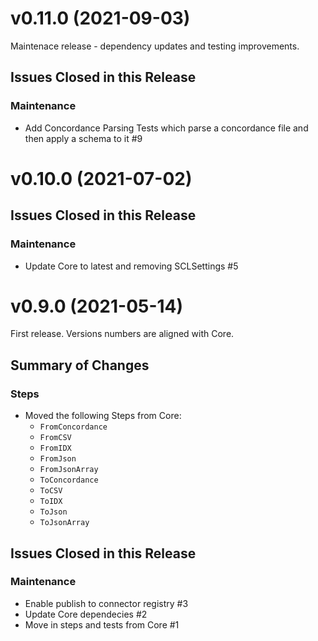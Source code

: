 # v0.11.0 (2021-09-03)

Maintenace release - dependency updates and testing improvements.

## Issues Closed in this Release

### Maintenance

- Add Concordance Parsing Tests which parse a concordance file and then apply a schema to it #9

# v0.10.0 (2021-07-02)

## Issues Closed in this Release

### Maintenance

- Update Core to latest and removing SCLSettings #5

# v0.9.0 (2021-05-14)

First release. Versions numbers are aligned with Core.

## Summary of Changes

### Steps

- Moved the following Steps from Core:
  - `FromConcordance`
  - `FromCSV`
  - `FromIDX`
  - `FromJson`
  - `FromJsonArray`
  - `ToConcordance`
  - `ToCSV`
  - `ToIDX`
  - `ToJson`
  - `ToJsonArray`

## Issues Closed in this Release

### Maintenance

- Enable publish to connector registry #3
- Update Core dependecies #2
- Move in steps and tests from Core #1
